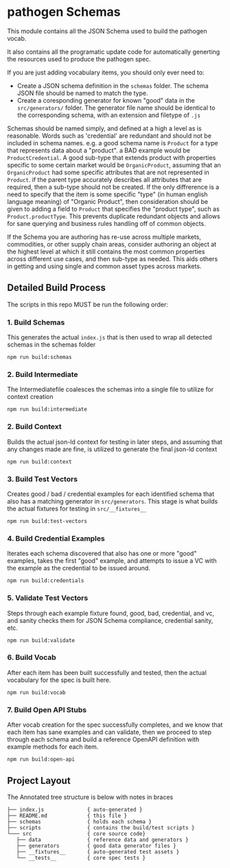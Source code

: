 # pathogen Schemas

This module contains all the JSON Schema used to build the pathogen vocab.

It also contains all the programatic update code for automatically generting the resources used to produce the pathogen spec.

If you are just adding vocabulary items, you should only ever need to:
- Create a JSON schema definition in the `schemas` folder. The schema JSON file should be named to match the type.
- Create a coresponding generator for known "good" data in the `src/generators/` folder.  The generator file name should be identical to the corresponding schema, with an extension and filetype of `.js`

Schemas should be named simply, and defined at a high a level as is reasonable.  Words such as 'credential' are redundant and should not be included in schema names.  e.g. a good schema name is `Product` for a type that represents data about a "product".  a BAD example would be `ProductCredential`.  A good sub-type that extends product with properties specific to some certain market would be `OrganicProduct`, assuming that an `OrganicProduct` had some specific attributes that are not represented in `Product`.  if the parent type accurately describes all attributes that are required, then a sub-type should not be created. If the only diffrerence is a need to specify that the item is some specific "type" (in human english language meaning) of "Organic Product", then consideration should be given to adding a field to `Product` that specifies the "product type", such as `Product.productType`.  This prevents duplicate redundant objects and allows for sane querying and business rules handling off of common objects. 

If the Schema you are authoring has re-use across multiple markets, commodities, or other supply chain areas, consider authoring an object at the highest level at which it still contains the most common properties across different use cases, and then sub-type as needed.  This aids others in getting and using single and common asset types across markets.

## Detailed Build Process

The scripts in this repo MUST be run the following order:

### 1. Build Schemas

This generates the actual `index.js` that is then used to wrap all detected schemas in the schemas folder
```
npm run build:schemas
```

### 2. Build Intermediate

The Intermediatefile coalesces the schemas into a single file to utilize for context creation 
```
npm run build:intermediate
```

### 2. Build Context

Builds the actual json-ld context for testing in later steps, and assuming that any changes made are fine, is utilized to generate the final json-ld context
```
npm run build:context
```

### 3. Build Test Vectors

Creates good / bad / credential examples for each identified schema that also has a matching generator in `src/generators`. This stage is what builds the actual fixtures for testing in `src/__fixtures__`
```
npm run build:test-vectors
```

### 4. Build Credential Examples

Iterates each schema discovered that also has one or more "good" examples, takes the first "good" example, and attempts to issue a VC with the example as the credential to be issued around.
```
npm run build:credentials
```

### 5. Validate Test Vectors

Steps through each example fixture found, good, bad, credential, and vc, and sanity checks them for JSON Schema compliance, credential sanity, etc.
```
npm run build:validate
```

### 6. Build Vocab

After each item has been built successfully and tested, then the actual vocabulary for the spec is built here.
```
npm run build:vocab
```

### 7. Build Open API Stubs

After vocab creation for the spec successfully completes, and we know that each item has sane examples and can validate, then we proceed to step through each schema and build a reference OpenAPI definition with example methods for each item. 
```
npm run build:open-api
```


## Project Layout

The Annotated tree structure is below with notes in braces
```
├── index.js              { auto-generated }
├── README.md             { this file }
├── schemas               { holds each schema }
├── scripts               { contains the build/test scripts }
└─── src                  { core source code}
   ├── data               { reference data and generators }
   ├── generators         { good data generator files }
   ├── __fixtures__       { auto-generated test assets }
   └── __tests__          { core spec tests }
````

